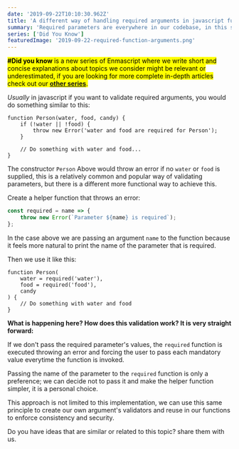 ```yaml
---
date: '2019-09-22T10:10:30.962Z'
title: 'A different way of handling required arguments in javascript functions'
summary: 'Required parameters are everywhere in our codebase, in this short article we are going to explore a different way of handling them that might just be your new favorite approach.'
series: ['Did You Know']
featuredImage: '2019-09-22-required-function-arguments.png'
---
```


<mark>**#Did you know** is a new series of Enmascript where we write short and concise explanations about topics we consider might be relevant or underestimated, if you are looking for more complete in-depth articles check out our **[other series](/series)**.</mark>

_Usually_ in javascript if you want to validate required arguments, you would do something similar to this:

```javascript{2,3,4}
function Person(water, food, candy) {
    if (!water || !food) {
        throw new Error('water and food are required for Person');
    }

    // Do something with water and food...
}
```

The constructor `Person` Above would throw an error if no `water` or `food` is supplied, this is a relatively common and popular way of validating parameters, but there is a different more functional way to achieve this.

Create a helper function that throws an error:

```javascript
const required = name => {
    throw new Error(`Parameter ${name} is required`);
};
```

In the case above we are passing an argument `name` to the function because it feels more natural to print the name of the parameter that is required.

Then we use it like this:

```javascript{2,3}
function Person(
    water = required('water'),
    food = required('food'),
    candy
) {
    // Do something with water and food
}
```

**What is happening here? How does this validation work? It is very straight forward:**

If we don't pass the required parameter's values, the `required` function is executed throwing an error and forcing the user to pass each mandatory value everytime the function is invoked.

Passing the name of the parameter to the `required` function is only a preference; we can decide not to pass it and make the helper function simpler, it is a personal choice.

This approach is not limited to this implementation, we can use this same principle to create our own argument's validators and reuse in our functions to enforce consistency and security.

Do you have ideas that are similar or related to this topic? share them with us.
